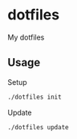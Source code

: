# dotfiles
My dotfiles

## Usage
Setup
```bash
./dotfiles init
```

Update
```bash
./dotfiles update
```